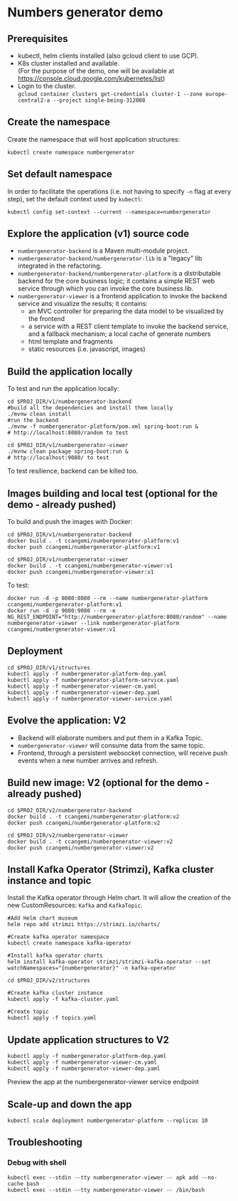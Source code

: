 # Numbers generator demo

## Prerequisites
- kubectl, helm clients installed (also gcloud client to use GCP).
- K8s cluster installed and available.  
  (For the purpose of the demo, one will be available at https://console.cloud.google.com/kubernetes/list)
- Login to the cluster.  
  ```gcloud container clusters get-credentials cluster-1 --zone europe-central2-a --project single-being-312008```

## Create the namespace
Create the namespace that will host application structures:
```
kubectl create namespace numbergenerator
```

## Set default namespace
In order to facilitate the operations (i.e. not having to specify `-n` flag at every step), set the default context used by `kubectl`:
```
kubectl config set-context --current --namespace=numbergenerator
```

## Explore the application (v1) source code
- `numbergenerator-backend` is a Maven multi-module project.
- `numbergenerator-backend/numbergenerator-lib` is a "legacy" lib integrated in the refactoring.
- `numbergenerator-backend/numbergenerator-platform` is a distributable backend for the core business logic;
  it contains a simple REST web service through which you can invoke the core business lib.
- `numbergenerator-viewer` is a frontend application to invoke the backend service and visualize the results;
  it contains:
  - an MVC controller for preparing the data model to be visualized by the frontend
  - a service with a REST client template to invoke the backend service, and a fallback mechanism; a local cache of generate numbers
  - html template and fragments
  - static resources (i.e. javascript, images)

## Build the application locally
To test and run the application locally:
```
cd $PROJ_DIR/v1/numbergenerator-backend
#build all the dependencies and install them locally
./mvnw clean install 
#run the backend
./mvnw -f numbergenerator-platform/pom.xml spring-boot:run & 
# http://localhost:8080/random to test

cd $PROJ_DIR/v1/numbergenerator-viewer
./mvnw clean package spring-boot:run &
# http://localhost:9080/ to test
```

To test resilience, backend can be killed too.

## Images building and local test (optional for the demo - already pushed)
To build and push the images with Docker:
```
cd $PROJ_DIR/v1/numbergenerator-backend
docker build . -t ccangemi/numbergenerator-platform:v1
docker push ccangemi/numbergenerator-platform:v1

cd $PROJ_DIR/v1/numbergenerator-viewer
docker build . -t ccangemi/numbergenerator-viewer:v1
docker push ccangemi/numbergenerator-viewer:v1
```

To test:
```
docker run -d -p 8080:8080 --rm --name numbergenerator-platform ccangemi/numbergenerator-platform:v1
docker run -d -p 9080:9080 --rm -e NG_REST_ENDPOINT="http://numbergenerator-platform:8080/random" --name numbergenerator-viewer --link numbergenerator-platform ccangemi/numbergenerator-viewer:v1
```

## Deployment
```
cd $PROJ_DIR/v1/structures
kubectl apply -f numbergenerator-platform-dep.yaml
kubectl apply -f numbergenerator-platform-service.yaml
kubectl apply -f numbergenerator-viewer-cm.yaml
kubectl apply -f numbergenerator-viewer-dep.yaml
kubectl apply -f numbergenerator-viewer-service.yaml

```

## Evolve the application: V2

- Backend will elaborate numbers and put them in a Kafka Topic.
- `numbergenerator-viewer` will consume data from the same topic.
- Frontend, through a persistent websocket connection, will receive push events when a new number arrives and refresh.

## Build new image: V2 (optional for the demo - already pushed)
```
cd $PROJ_DIR/v2/numbergenerator-backend
docker build . -t ccangemi/numbergenerator-platform:v2
docker push ccangemi/numbergenerator-platform:v2

cd $PROJ_DIR/v2/numbergenerator-viewer
docker build . -t ccangemi/numbergenerator-viewer:v2
docker push ccangemi/numbergenerator-viewer:v2
```

## Install Kafka Operator (Strimzi), Kafka cluster instance and topic
Install the Kafka operator through Helm chart.
It will allow the creation of the new CustomResources: `Kafka` and `KafkaTopic`.

```
#Add Helm chart museum
helm repo add strimzi https://strimzi.io/charts/

#Create kafka operator namespace
kubectl create namespace kafka-operator

#Install kafka operator charts
helm install kafka-operator strimzi/strimzi-kafka-operator --set watchNamespaces="{numbergenerator}" -n kafka-operator

cd $PROJ_DIR/v2/structures

#Create kafka cluster instance
kubectl apply -f kafka-cluster.yaml

#Create topic
kubectl apply -f topics.yaml
```

## Update application structures to V2
```
kubectl apply -f numbergenerator-platform-dep.yaml
kubectl apply -f numbergenerator-viewer-cm.yaml
kubectl apply -f numbergenerator-viewer-dep.yaml
```

Preview the app at the numbergenerator-viewer service endpoint

## Scale-up and down the app
```
kubectl scale deployment numbergenerator-platform --replicas 10
```

## Troubleshooting
### Debug with shell
```
kubectl exec --stdin --tty numbergenerator-viewer -- apk add --no-cache bash
kubectl exec --stdin --tty numbergenerator-viewer -- /bin/bash
```
